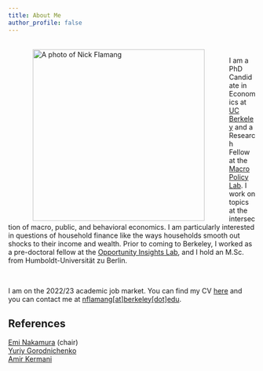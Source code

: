 ```yaml
---
title: About Me
author_profile: false
---
```


<br />
<img align="left" width="350" style="vertical-align:left;margin:0px 50px" src="{{ site.url }}/images/nick_website.jpg" alt="A photo of Nick Flamang">

I am a PhD Candidate in Economics at [UC Berkeley](https://www.econ.berkeley.edu/) and a Research Fellow at the [Macro Policy Lab](https://www.macropolicylab.org/). I work on topics at the intersection of macro, public, and behavioral economics. I am particularly interested in questions of household finance like the ways households smooth out shocks to their income and wealth. Prior to coming to Berkeley, I worked as a pre-doctoral fellow at the [Opportunity Insights Lab](https://opportunityinsights.org/), and I hold an M.Sc. from Humboldt-Universität zu Berlin. 

<br />


I am on the 2022/23 academic job market. You can find my CV [here](https://github.com/nickflamang/nickflamang.github.io/blob/306325c5694890e2cefa66c45ac9f4b344cfc8b0/_site/files/CV_Niklas_Flamang.pdf) and you can contact me at [nflamang[at]berkeley[dot]edu](mailto:nflamang@berkeley.edu).


## References
[Emi Nakamura](https://eml.berkeley.edu/~enakamura/) (chair)  
[Yuriy Gorodnichenko](https://eml.berkeley.edu/~ygorodni/)  
[Amir Kermani](https://faculty.haas.berkeley.edu/amir/)
